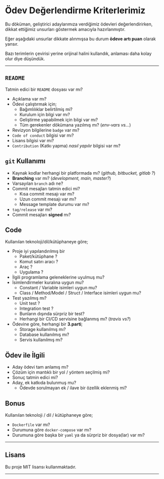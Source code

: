 # Ödev Değerlendirme Kriterlerimiz

Bu döküman, geliştirici adaylarımıza verdiğimiz ödevleri değerlendirirken,
dikkat ettiğimiz unsurları göstermek amacıyla hazırlanmıştır.

Eğer aşağıdaki unsurlar dikkate alınmışsa bu durum **ödeve artı puan** olarak
yansır.

Bazı terimlerin çevirisi yerine orijinal halini kullandık, anlaması daha kolay
olur diye düşündük.

---

## `README`

Tatmin edici bir `README` dosyası var mı?

- Açıklama var mı?
- Ödevi çalıştırmak için;
  - Bağımlılıklar belirtilmiş mi?
  - Kurulum için bilgi var mı?
  - Geliştirme yapabilmek için bilgi var mı?
  - Tüm gerekenler dökümana yazılmış mı? (_env-vars vs..._)
- Revizyon bilgilerine `badge` var mı?
- `Code of conduct` bilgisi var mı?
- Lisans bilgisi var mı?
- `Contribution` (Katkı yapma) _nasıl yapılır_ bilgisi var mı?

## `git` Kullanımı

- Kaynak kodlar herhangi bir platformada mı? (_github, bitbucket, gitlab ?_)
- **Branching** var mı? (_development, main, master?_)
- Varsayılan `branch` adı ne?
- Commit mesajları tatmin edici mi?
  - Kısa commit mesajı var mı?
  - Uzun commit mesajı var mı?
  - Message template durumu var mı?
- `tag/release` var mı?
- Commit mesajları **signed** mı?

## Code

Kullanılan teknoloji/dil/kütüphaneye göre;

- Proje iyi yapılandırılmış bir
  - Paket/kütüphane ?
  - Komut satırı aracı ?
  - Araç ?
  - Uygulama ?
- İlgili programlama geleneklerine uyulmuş mu?
- İsimlendirmeler kuralına uygun mu?
  - Constant / Variable isimleri uygun mu?
  - Class / Method/Model / Struct / Interface isimleri uygun mu?
- Test yazılmış mı?
  - Unit test ?
  - Integration test ?
  - Bunların dışında sürpriz bir test?
  - Herhangi bir CI/CD servisine bağlanmış mı? (_travis vs?_)
- Ödevine göre, herhangi bir **3.parti**;
  - Storage kullanılmış mı?
  - Database kullanılmış mı?
  - Servis kullanılmış mı?

## Ödev ile İlgili

- Aday ödevi tam anlamış mı?
- Çözüm için mantıklı bir yol / yöntem seçilmiş mi?
- Sonuç tatmin edici mi?
- Aday, ek katkıda bulunmuş mu?
  - Ödevde sorulmayan ek / ilave bir özellik eklenmiş mi?

## Bonus

Kullanılan teknoloji / dil / kütüphaneye göre;

- `Dockerfile` var mı?
- Durumuna göre `docker-compose` var mı?
- Durumuna göre başka bir `yaml` ya da sürpriz bir dosya(lar) var mı?

---

## Lisans

Bu proje MIT lisansı kullanmaktadır.

---


